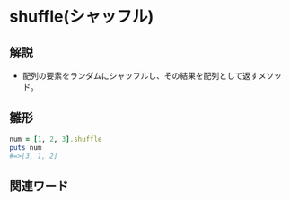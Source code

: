 # shuffle(シャッフル)  
## 解説  
* 配列の要素をランダムにシャッフルし、その結果を配列として返すメソッド。  
  
## 雛形   
```ruby
num = [1, 2, 3].shuffle
puts num
#=>[3, 1, 2]
```
## 関連ワード  
